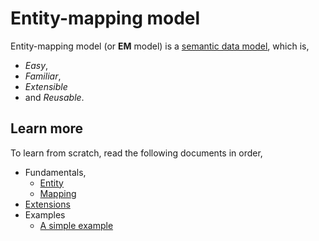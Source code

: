 # Entity-mapping model

Entity-mapping model (or **EM** model) is a [semantic data model](https://en.wikipedia.org/wiki/Semantic_data_model), which is,

- *Easy*,
- *Familiar*,
- *Extensible*
- and *Reusable*.

## Learn more

To learn from scratch, read the following documents in order,

- Fundamentals,
	- [Entity](entity.md)
	- [Mapping](mapping.md)
- [Extensions](extensions/README.md)
- Examples
  - [A simple example](examples/simple.md)

